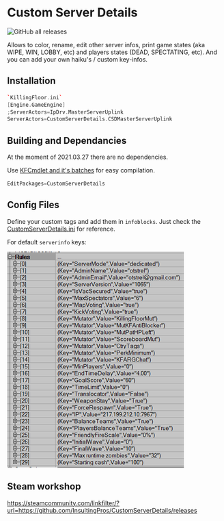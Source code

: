 # Custom Server Details

![GitHub all releases](https://img.shields.io/github/downloads/InsultingPros/CustomServerDetails/total)

Allows to color, rename, edit other server infos, print game states (aka WIPE, WIN, LOBBY, etc) and players states (DEAD, SPECTATING, etc). And you can add your own haiku's / custom key-infos.

## Installation

```cpp
`KillingFloor.ini`
[Engine.GameEngine]
;ServerActors=IpDrv.MasterServerUplink 
ServerActors=CustomServerDetails.CSDMasterServerUplink
```

## Building and Dependancies

At the moment of 2021.03.27 there are no dependencies.

Use [KFCmdlet and it's batches](https://github.com/InsultingPros/KFCmdlet) for easy compilation.

```cpp
EditPackages=CustomServerDetails
```

## Config Files

Define your custom tags and add them in `infoblocks`. Just check the [CustomServerDetails.ini](Configs/CustomServerDetails.ini 'main config') for reference.

For default `serverinfo` keys:

![img](Docs/Default_KF_Keys.png)

## Steam workshop

<https://steamcommunity.com/linkfilter/?url=https://github.com/InsultingPros/CustomServerDetails/releases>
